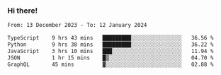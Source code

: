 ### Hi there!

<!--START_SECTION:waka-->

```txt
From: 13 December 2023 - To: 12 January 2024

TypeScript    9 hrs 43 mins   █████████░░░░░░░░░░░░░░░░   36.56 %
Python        9 hrs 38 mins   █████████░░░░░░░░░░░░░░░░   36.22 %
JavaScript    3 hrs 10 mins   ███░░░░░░░░░░░░░░░░░░░░░░   11.94 %
JSON          1 hr 15 mins    █▒░░░░░░░░░░░░░░░░░░░░░░░   04.70 %
GraphQL       45 mins         ▓░░░░░░░░░░░░░░░░░░░░░░░░   02.88 %
```

<!--END_SECTION:waka-->
